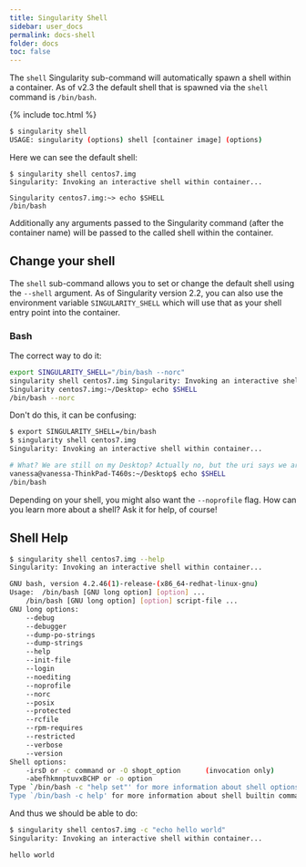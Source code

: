 ```yaml
---
title: Singularity Shell
sidebar: user_docs
permalink: docs-shell
folder: docs
toc: false
---
```


The `shell` Singularity sub-command will automatically spawn a shell within a container. As of v2.3 the default shell that is spawned via the `shell` command is `/bin/bash`.

{% include toc.html %}

```bash
$ singularity shell
USAGE: singularity (options) shell [container image] (options)
```

Here we can see the default shell:

```
$ singularity shell centos7.img
Singularity: Invoking an interactive shell within container...

Singularity centos7.img:~> echo $SHELL
/bin/bash
```

Additionally any arguments passed to the Singularity command (after the container name) will be passed to the called shell within the container.

## Change your shell
The `shell` sub-command allows you to set or change the default shell using the `--shell` argument. As of Singularity version 2.2, you can also use the environment variable `SINGULARITY_SHELL` which will use that as your shell entry point into the container.

### Bash

The correct way to do it:

```bash
export SINGULARITY_SHELL="/bin/bash --norc"
singularity shell centos7.img Singularity: Invoking an interactive shell within container...
Singularity centos7.img:~/Desktop> echo $SHELL
/bin/bash --norc
```

Don't do this, it can be confusing:

```bash
$ export SINGULARITY_SHELL=/bin/bash
$ singularity shell centos7.img 
Singularity: Invoking an interactive shell within container...

# What? We are still on my Desktop? Actually no, but the uri says we are!
vanessa@vanessa-ThinkPad-T460s:~/Desktop$ echo $SHELL
/bin/bash
```

Depending on your shell, you might also want the `--noprofile` flag. How can you learn more about a shell? Ask it for help, of course!


## Shell Help

```bash
$ singularity shell centos7.img --help
Singularity: Invoking an interactive shell within container...

GNU bash, version 4.2.46(1)-release-(x86_64-redhat-linux-gnu)
Usage:	/bin/bash [GNU long option] [option] ...
	/bin/bash [GNU long option] [option] script-file ...
GNU long options:
	--debug
	--debugger
	--dump-po-strings
	--dump-strings
	--help
	--init-file
	--login
	--noediting
	--noprofile
	--norc
	--posix
	--protected
	--rcfile
	--rpm-requires
	--restricted
	--verbose
	--version
Shell options:
	-irsD or -c command or -O shopt_option		(invocation only)
	-abefhkmnptuvxBCHP or -o option
Type `/bin/bash -c "help set"' for more information about shell options.
Type `/bin/bash -c help' for more information about shell builtin commands.
```

And thus we should be able to do:

```bash
$ singularity shell centos7.img -c "echo hello world"
Singularity: Invoking an interactive shell within container...

hello world
```
